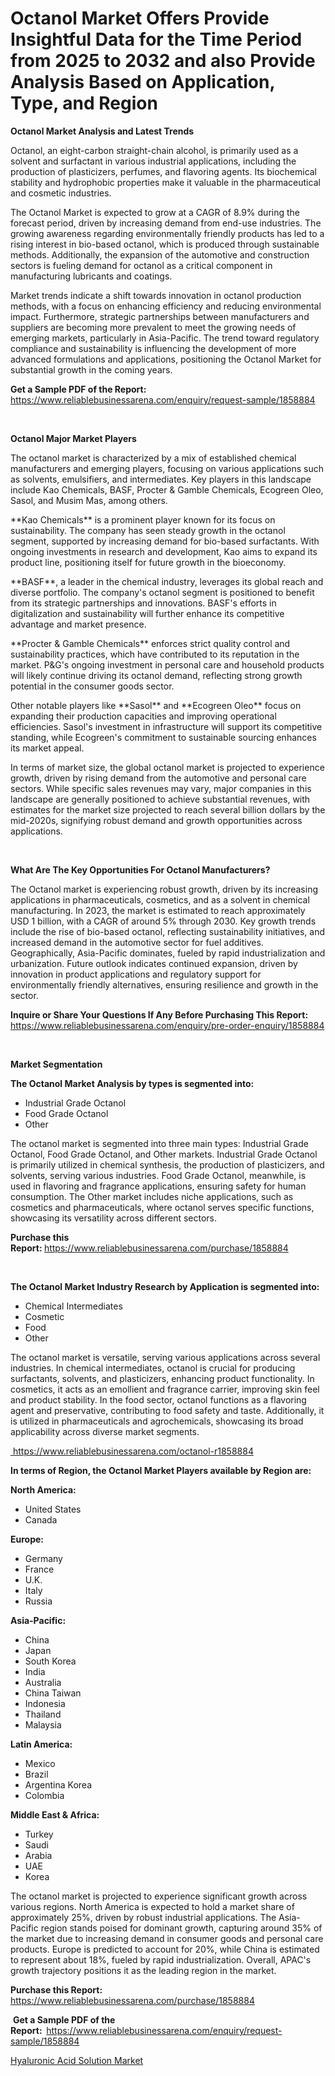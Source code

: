<p><h1>Octanol Market Offers Provide Insightful Data for the Time Period from 2025 to 2032 and also Provide Analysis Based on Application, Type, and Region</h1></p><p><strong>Octanol Market Analysis and Latest Trends</strong></p>
<p><p>Octanol, an eight-carbon straight-chain alcohol, is primarily used as a solvent and surfactant in various industrial applications, including the production of plasticizers, perfumes, and flavoring agents. Its biochemical stability and hydrophobic properties make it valuable in the pharmaceutical and cosmetic industries.</p><p>The Octanol Market is expected to grow at a CAGR of 8.9% during the forecast period, driven by increasing demand from end-use industries. The growing awareness regarding environmentally friendly products has led to a rising interest in bio-based octanol, which is produced through sustainable methods. Additionally, the expansion of the automotive and construction sectors is fueling demand for octanol as a critical component in manufacturing lubricants and coatings.</p><p>Market trends indicate a shift towards innovation in octanol production methods, with a focus on enhancing efficiency and reducing environmental impact. Furthermore, strategic partnerships between manufacturers and suppliers are becoming more prevalent to meet the growing needs of emerging markets, particularly in Asia-Pacific. The trend toward regulatory compliance and sustainability is influencing the development of more advanced formulations and applications, positioning the Octanol Market for substantial growth in the coming years.</p></p>
<p><strong>Get a Sample PDF of the Report:&nbsp;</strong> <a href="https://www.reliablebusinessarena.com/enquiry/request-sample/1858884?utm_campaign=2518&utm_medium=2&utm_source=Github&utm_content=ia&utm_term=01042025&utm_id=octanol">https://www.reliablebusinessarena.com/enquiry/request-sample/1858884</a></p>
<p>&nbsp;</p>
<p><strong>Octanol Major Market Players</strong></p>
<p><p>The octanol market is characterized by a mix of established chemical manufacturers and emerging players, focusing on various applications such as solvents, emulsifiers, and intermediates. Key players in this landscape include Kao Chemicals, BASF, Procter & Gamble Chemicals, Ecogreen Oleo, Sasol, and Musim Mas, among others.</p><p>**Kao Chemicals** is a prominent player known for its focus on sustainability. The company has seen steady growth in the octanol segment, supported by increasing demand for bio-based surfactants. With ongoing investments in research and development, Kao aims to expand its product line, positioning itself for future growth in the bioeconomy.</p><p>**BASF**, a leader in the chemical industry, leverages its global reach and diverse portfolio. The company's octanol segment is positioned to benefit from its strategic partnerships and innovations. BASF's efforts in digitalization and sustainability will further enhance its competitive advantage and market presence.</p><p>**Procter & Gamble Chemicals** enforces strict quality control and sustainability practices, which have contributed to its reputation in the market. P&G's ongoing investment in personal care and household products will likely continue driving its octanol demand, reflecting strong growth potential in the consumer goods sector.</p><p>Other notable players like **Sasol** and **Ecogreen Oleo** focus on expanding their production capacities and improving operational efficiencies. Sasol's investment in infrastructure will support its competitive standing, while Ecogreen's commitment to sustainable sourcing enhances its market appeal.</p><p>In terms of market size, the global octanol market is projected to experience growth, driven by rising demand from the automotive and personal care sectors. While specific sales revenues may vary, major companies in this landscape are generally positioned to achieve substantial revenues, with estimates for the market size projected to reach several billion dollars by the mid-2020s, signifying robust demand and growth opportunities across applications.</p></p>
<p>&nbsp;</p>
<p><strong>What Are The Key Opportunities For Octanol Manufacturers?</strong></p>
<p><p>The Octanol market is experiencing robust growth, driven by its increasing applications in pharmaceuticals, cosmetics, and as a solvent in chemical manufacturing. In 2023, the market is estimated to reach approximately USD 1 billion, with a CAGR of around 5% through 2030. Key growth trends include the rise of bio-based octanol, reflecting sustainability initiatives, and increased demand in the automotive sector for fuel additives. Geographically, Asia-Pacific dominates, fueled by rapid industrialization and urbanization. Future outlook indicates continued expansion, driven by innovation in product applications and regulatory support for environmentally friendly alternatives, ensuring resilience and growth in the sector.</p></p>
<p><strong>Inquire or Share Your Questions If Any Before Purchasing This Report:</strong> <a href="https://www.reliablebusinessarena.com/enquiry/pre-order-enquiry/1858884?utm_campaign=2518&utm_medium=2&utm_source=Github&utm_content=ia&utm_term=01042025&utm_id=octanol">https://www.reliablebusinessarena.com/enquiry/pre-order-enquiry/1858884</a></p>
<p>&nbsp;</p>
<p><strong>Market Segmentation</strong></p>
<p><strong>The Octanol Market Analysis by types is segmented into:</strong></p>
<p><ul><li>Industrial Grade Octanol</li><li>Food Grade Octanol</li><li>Other</li></ul></p>
<p><p>The octanol market is segmented into three main types: Industrial Grade Octanol, Food Grade Octanol, and Other markets. Industrial Grade Octanol is primarily utilized in chemical synthesis, the production of plasticizers, and solvents, serving various industries. Food Grade Octanol, meanwhile, is used in flavoring and fragrance applications, ensuring safety for human consumption. The Other market includes niche applications, such as cosmetics and pharmaceuticals, where octanol serves specific functions, showcasing its versatility across different sectors.</p></p>
<p><strong>Purchase this Report:&nbsp;</strong><a href="https://www.reliablebusinessarena.com/purchase/1858884?utm_campaign=2518&utm_medium=2&utm_source=Github&utm_content=ia&utm_term=01042025&utm_id=octanol">https://www.reliablebusinessarena.com/purchase/1858884</a></p>
<p>&nbsp;</p>
<p><strong>The Octanol Market Industry Research by Application is segmented into:</strong></p>
<p><ul><li>Chemical Intermediates</li><li>Cosmetic</li><li>Food</li><li>Other</li></ul></p>
<p><p>The octanol market is versatile, serving various applications across several industries. In chemical intermediates, octanol is crucial for producing surfactants, solvents, and plasticizers, enhancing product functionality. In cosmetics, it acts as an emollient and fragrance carrier, improving skin feel and product stability. In the food sector, octanol functions as a flavoring agent and preservative, contributing to food safety and taste. Additionally, it is utilized in pharmaceuticals and agrochemicals, showcasing its broad applicability across diverse market segments.</p></p>
<p><a href="https://www.reliablebusinessarena.com/octanol-r1858884?utm_campaign=2518&utm_medium=2&utm_source=Github&utm_content=ia&utm_term=01042025&utm_id=octanol">&nbsp;https://www.reliablebusinessarena.com/octanol-r1858884</a></p>
<p><strong>In terms of Region, the Octanol Market Players available by Region are:</strong></p>
<p>
    <p> <strong> North America: </strong>
        <ul>
            <li>United States</li>
            <li>Canada</li>
        </ul>
        </p> 
    <p> <strong> Europe: </strong>
        <ul>
            <li>Germany</li>
            <li>France</li>
            <li>U.K.</li>
            <li>Italy</li>
            <li>Russia</li>
        </ul>
        </p> 
    <p> <strong> Asia-Pacific: </strong>
        <ul>
            <li>China</li>
            <li>Japan</li>
            <li>South Korea</li>
            <li>India</li>
            <li>Australia</li>
            <li>China Taiwan</li>
            <li>Indonesia</li>
            <li>Thailand</li>
            <li>Malaysia</li>
        </ul>
        </p> 
    <p> <strong> Latin America: </strong>
        <ul>
            <li>Mexico</li>
            <li>Brazil</li>
            <li>Argentina Korea</li>
            <li>Colombia</li>
        </ul>
        </p> 
    <p> <strong> Middle East & Africa: </strong>
        <ul>
            <li>Turkey</li>
            <li>Saudi</li>
            <li>Arabia</li>
            <li>UAE</li>
            <li>Korea</li>
        </ul>
    </p>
    </p>
<p><p>The octanol market is projected to experience significant growth across various regions. North America is expected to hold a market share of approximately 25%, driven by robust industrial applications. The Asia-Pacific region stands poised for dominant growth, capturing around 35% of the market due to increasing demand in consumer goods and personal care products. Europe is predicted to account for 20%, while China is estimated to represent about 18%, fueled by rapid industrialization. Overall, APAC's growth trajectory positions it as the leading region in the market.</p></p>
<p><strong>Purchase this Report: </strong><a href="https://www.reliablebusinessarena.com/purchase/1858884?utm_campaign=2518&utm_medium=2&utm_source=Github&utm_content=ia&utm_term=01042025&utm_id=octanol">https://www.reliablebusinessarena.com/purchase/1858884</a></p>
<p>&nbsp;<strong>Get a Sample PDF of the Report:&nbsp;&nbsp;</strong><a href="https://www.reliablebusinessarena.com/enquiry/request-sample/1858884?utm_campaign=2518&utm_medium=2&utm_source=Github&utm_content=ia&utm_term=01042025&utm_id=octanol">https://www.reliablebusinessarena.com/enquiry/request-sample/1858884</a></p>
<p><strong></strong></p>
<p><p><a href="https://github.com/krinerstormy331/Market-Research-Report-List-1/blob/main/hyaluronic-acid-solution-market.md?utm_campaign=2518&utm_medium=2&utm_source=Github&utm_content=ia&utm_term=01042025&utm_id=octanol">Hyaluronic Acid Solution Market</a></p></p>